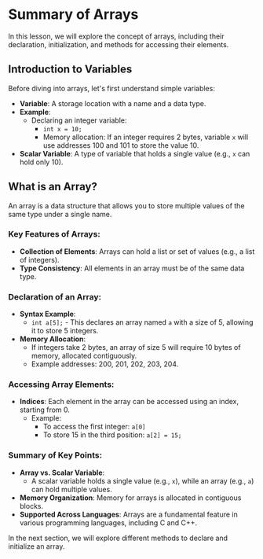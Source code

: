 # Summary of Arrays

In this lesson, we will explore the concept of arrays, including their declaration, initialization, and methods for accessing their elements.

## Introduction to Variables

Before diving into arrays, let's first understand simple variables:

- **Variable**: A storage location with a name and a data type.
- **Example**: 
  - Declaring an integer variable: 
    - `int x = 10;`
    - Memory allocation: If an integer requires 2 bytes, variable `x` will use addresses 100 and 101 to store the value 10.
- **Scalar Variable**: A type of variable that holds a single value (e.g., `x` can hold only 10).

## What is an Array?

An array is a data structure that allows you to store multiple values of the same type under a single name. 

### Key Features of Arrays:
- **Collection of Elements**: Arrays can hold a list or set of values (e.g., a list of integers).
- **Type Consistency**: All elements in an array must be of the same data type.

### Declaration of an Array:

- **Syntax Example**: 
  - `int a[5];` - This declares an array named `a` with a size of 5, allowing it to store 5 integers.
- **Memory Allocation**: 
  - If integers take 2 bytes, an array of size 5 will require 10 bytes of memory, allocated contiguously. 
  - Example addresses: 200, 201, 202, 203, 204.

### Accessing Array Elements:

- **Indices**: Each element in the array can be accessed using an index, starting from 0.
  - Example: 
    - To access the first integer: `a[0]`
    - To store 15 in the third position: `a[2] = 15;`
  
### Summary of Key Points:

- **Array vs. Scalar Variable**: 
  - A scalar variable holds a single value (e.g., `x`), while an array (e.g., `a`) can hold multiple values.
- **Memory Organization**: Memory for arrays is allocated in contiguous blocks.
- **Supported Across Languages**: Arrays are a fundamental feature in various programming languages, including C and C++.

In the next section, we will explore different methods to declare and initialize an array.